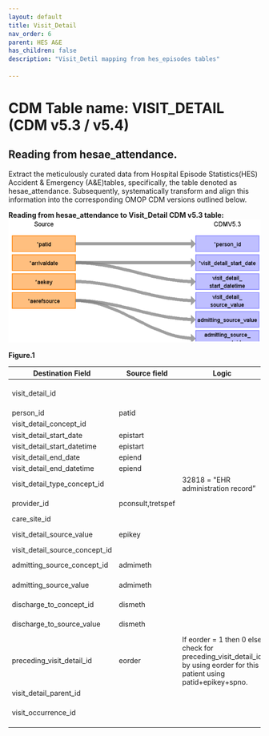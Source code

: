 ```yaml
---
layout: default
title: Visit_Detail
nav_order: 6
parent: HES A&E
has_children: false
description: "Visit_Detil mapping from hes_episodes tables"

---
```



# CDM Table name: VISIT_DETAIL (CDM v5.3 / v5.4)

## Reading from hesae_attendance.

Extract the meticulously curated data from Hospital Episode Statistics(HES) Accident & Emergency (A&E)tables, specifically, the table denoted as hesae_attendance. Subsequently, systematically transform and align this information into the corresponding OMOP CDM versions outlined below.

**Reading from hesae_attendance to Visit_Detail CDM v5.3 table:**
![](images/image4.png)

**Figure.1**

| Destination Field | Source field | Logic | Comment field |
| --- | --- | --- | --- |
| visit_detail_id |  |  | Autogenerate: if table is empty, starts from MAX(public.visit_detail) + 1|
| person_id | patid |  |  |
| visit_detail_concept_id |  |  | 9201 = Inpatient visit |
| visit_detail_start_date | epistart | |  |
| visit_detail_start_datetime | epistart | |  |
| visit_detail_end_date | epiend | | |
| visit_detail_end_datetime | epiend | |  |
| visit_detail_type_concept_id |  | 32818 = "EHR administration record” |  |
| provider_id | pconsult,tretspef |  | Provider_id from PROVIDER using pconsult and tretspef |
| care_site_id | |  |  |
| visit_detail_source_value | epikey | | This will allow us to retrieve visit_detail_id using patid. |
| visit_detail_source_concept_id |  |  | 32828 |
| admitting_source_concept_id | admimeth |  | Definition to be added instead of number |
| admitting_source_value | admimeth |  | Check for OMOP codes from admimeth |
| discharge_to_concept_id | dismeth |  | Definition to be added instead of number |
| discharge_to_source_value | dismeth |  | Check for OMOP codes from dismeth |
| preceding_visit_detail_id | eorder | If eorder = 1 then 0 else check for preceding_visit_detail_id by using eorder for this patient using patid+epikey+spno. |  |
| visit_detail_parent_id |  |  |  |
| visit_occurrence_id |  |  | Use spno to retrieve visit_occurrence_id from visit_occurrence.visit_source_value |